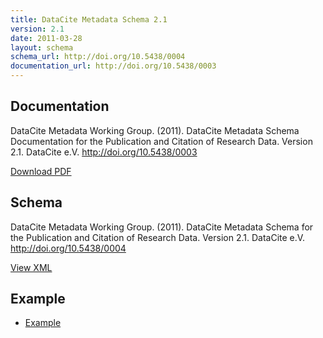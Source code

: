 ```yaml
---
title: DataCite Metadata Schema 2.1
version: 2.1
date: 2011-03-28
layout: schema
schema_url: http://doi.org/10.5438/0004
documentation_url: http://doi.org/10.5438/0003
---
```


## Documentation
DataCite Metadata Working Group. (2011). DataCite Metadata Schema Documentation for the Publication and Citation of Research Data. Version 2.1. DataCite e.V. http://doi.org/10.5438/0003

<a href="doc/DataCite-MetadataKernel_v2.2.pdf" class="btn">Download PDF</a>

## Schema
DataCite Metadata Working Group. (2011). DataCite Metadata Schema for the Publication and Citation of Research Data. Version 2.1. DataCite e.V. http://doi.org/10.5438/0004

<a href="metadata.xsd" class="btn">View XML</a>

## Example

* [Example](example/datacite-metadata-sample-v2.1.xml)
